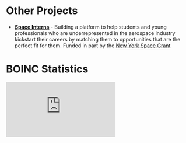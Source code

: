 # Other Projects
- **[Space Interns](spaceintenrs.org)** - Building a platform to help students and young professionals who are underrepresented in the aerospace industry kickstart their careers by matching them to opportunities that are the perfect fit for them. Funded in part by the [New York Space Grant](https://www.nyspacegrant.org)

# BOINC Statistics
![boincstats](https://stats.free-dc.org/cpidtagb.php?cpid=b34aec227eb12a33d4f4278135944796&theme=16&cols=1)

<!---
cfu288/cfu288 is a ✨ special ✨ repository because its `README.md` (this file) appears on your GitHub profile.
You can click the Preview link to take a look at your changes.
--->
